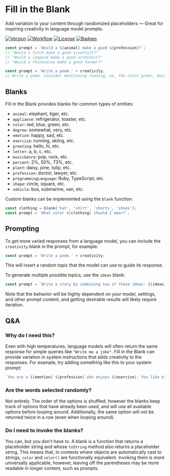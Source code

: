 # Fill in the Blank

Add variation to your content through randomized placeholders — Great for
inspiring creativity in language model prompts.

[![Version](https://img.shields.io/npm/v/fill-in-the-blank)](https://www.npmjs.com/package/fill-in-the-blank 'Version')
[![Workflow](https://img.shields.io/github/actions/workflow/status/agorischek/fill-in-the-blank/.github/workflows/ci.yml)](https://github.com/agorischek/fill-in-the-blank/actions/workflows/.github/workflows/ci.yml 'Workflow')
[![License](https://img.shields.io/github/license/agorischek/fill-in-the-blank)](https://github.com/agorischek/fill-in-the-blank#readme/blob/main/LICENSE 'License')
[![Badges](https://img.shields.io/badge/badges-rolled-white)](https://github.com/agorischek/badge-roll 'Badges')

```ts
const prompt = `Would a ${animal} make a good ${profession}?`;
// "Would a finch make a good scientist?"
// "Would a leopard make a good architect?"
// "Would a rhinoceros make a good farmer?"
```

```ts
const prompt = 'Write a poem.' + creativity;
// Write a poem. Consider mentioning running, ox, the color green, being surprised, parsley, submarine, electric kettle, rectangle, jazz music, or scientist.
```

## Blanks

Fill in the Blank provides blanks for common types of entities:

- `animal`: elephant, tiger, etc.
- `appliance`: refrigerator, toaster, etc.
- `color`: red, blue, green, etc.
- `degree`: somewhat, very, etc.
- `emotion`: happy, sad, etc.
- `exercise`: running, skiing, etc.
- `greeting`: hello, hi, etc.
- `letter`: a, b, c, etc.
- `musicGenre`: pop, rock, etc.
- `percent`: 2%, 50%, 73%, etc.
- `plant`: daisy, pine, tulip, etc.
- `profession`: doctor, lawyer, etc.
- `programmingLanguage`: Ruby, TypeScript, etc.
- `shape`: circle, square, etc.
- `vehicle`: bus, submarine, van, etc.

Custom blanks can be implemented using the `blank` function:

```ts
const clothing = blank('hat', 'shirt', 'shorts', 'shoes');
const prompt = `What color ${clothing} should I wear?`;
```

## Prompting

To get more varied responses from a language model, you can include the
`creativity` blank in the prompt, for example:

```ts
const prompt = 'Write a poem.' + creativity;
```

This will insert a random topic that the model can use to guide its response.

To generate multiple possible topics, use the `ideas` blank:

```ts
const prompt = `Write a story by combining two of these ideas: ${ideas}`;
```

Note that the behavior will be highly dependent on your model, settings, and
other prompt content, and getting desirable results will likely require
iteration.

## Q&A

### Why do I need this?

Even with high temperatures, language models will often return the same response
for simple queries like `"Write me a joke"`. Fill in the Blank can provide
variation in system instructions that adds creativity to the responses. For
example, try adding something like this to your system prompt:

```ts
`You are a ${emotion} ${profession} who enjoys ${exercise}. You like ${musicGenre} music and you ride a ${vehicle} to work.`;
```

### Are the words selected randomly?

Not entirely. The order of the options is shuffled, however the blanks keep
track of options that have already been used, and will use all available options
before looping around. Additionally, the same option will not be returned twice
in a row (even when looping around).

### Do I need to invoke the blanks?

You can, but you don't have to. A blank is a function that returns a placeholder
string and whose `toString` method also returns a placeholder string. This means
that, in contexts where objects are automatically cast to strings, `color` and
`color()` are functionally equivalent. Invoking them is more universally
applicable, however, leaving off the parentheses may be more readable in longer
content, such as prompts.
